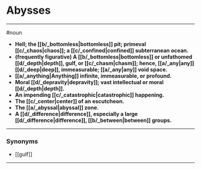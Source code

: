 # Abysses
---
#noun
- **Hell; the [[b/_bottomless|bottomless]] pit; primeval [[c/_chaos|chaos]]; a [[c/_confined|confined]] subterranean ocean.**
- **(frequently figurative) A [[b/_bottomless|bottomless]] or unfathomed [[d/_depth|depth]], gulf, or [[c/_chasm|chasm]]; hence, [[a/_any|any]] [[d/_deep|deep]], immeasurable; [[a/_any|any]] void space.**
- **[[a/_anything|Anything]] infinite, immeasurable, or profound.**
- **Moral [[d/_depravity|depravity]]; vast intellectual or moral [[d/_depth|depth]].**
- **An impending [[c/_catastrophic|catastrophic]] happening.**
- **The [[c/_center|center]] of an escutcheon.**
- **The [[a/_abyssal|abyssal]] zone.**
- **A [[d/_difference|difference]], especially a large [[d/_difference|difference]], [[b/_between|between]] groups.**
---
### Synonyms
- [[gulf]]
---
